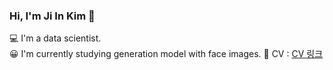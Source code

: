 ### Hi, I'm Ji In Kim 👋

💻 I'm a data scientist.  
😀 I'm currently studying generation model with face images.
🐯 CV : [CV 링크](https://spiky-structure-971.notion.site/eaca51eb55a54c949b787aea5c599eed)
<!--
**ji-in/ji-in** is a ✨ _special_ ✨ repository because its `README.md` (this file) appears on your GitHub profile.

Here are some ideas to get you started:

- 🔭 I’m currently working on ...
- 🌱 I’m currently learning ...
- 👯 I’m looking to collaborate on ...
- 🤔 I’m looking for help with ...
- 💬 Ask me about ...
- 📫 How to reach me: ...
- 😄 Pronouns: ...
- ⚡ Fun fact: ...
-->
